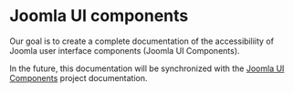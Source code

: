 # Joomla UI components
Our goal is to create a complete documentation of the accessibiliity of Joomla user interface components (Joomla UI Components).

In the future, this documentation will be synchronized with the [Joomla UI Components](https://joomla-projects.github.io/custom-elements/#/) project documentation.

